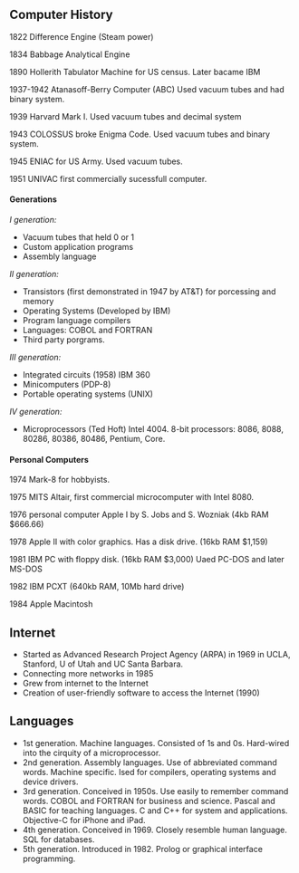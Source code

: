 ## Computer History
1822 Difference Engine (Steam power)

1834 Babbage Analytical Engine 

1890 Hollerith Tabulator Machine for US census. Later bacame IBM

1937-1942 Atanasoff-Berry Computer (ABC) Used vacuum tubes and had binary system.

1939 Harvard Mark I. Used vacuum tubes and decimal system

1943 COLOSSUS broke Enigma Code. Used vacuum tubes  and binary system.

1945 ENIAC for US Army. Used vacuum tubes.

1951 UNIVAC first commercially sucessfull computer.

#### Generations
*I generation:*
- Vacuum tubes that held 0 or 1
- Custom application programs
- Assembly language

*II generation:*
- Transistors (first demonstrated in 1947 by AT&T) for porcessing and memory
- Operating Systems (Developed by IBM)
- Program language compilers
- Languages: COBOL and FORTRAN
- Third party porgrams.

*III generation:*
- Integrated circuits (1958) IBM 360
- Minicomputers (PDP-8)
- Portable operating systems (UNIX)

*IV generation:*
- Microprocessors (Ted Hoft) Intel 4004. 8-bit processors: 8086, 8088, 80286, 80386, 80486, Pentium, Core.

#### Personal Computers
1974 Mark-8 for hobbyists.

1975 MITS Altair, first commercial microcomputer with Intel 8080.

1976 personal computer Apple I by S. Jobs and S. Wozniak (4kb RAM $666.66)

1978 Apple II with color graphics. Has a disk drive. (16kb RAM $1,159)

1981 IBM PC with floppy disk. (16kb RAM $3,000) Uaed PC-DOS and later MS-DOS

1982 IBM PCXT (640kb RAM, 10Mb hard drive)

1984 Apple Macintosh

## Internet
- Started as Advanced Research Project Agency (ARPA) in 1969 in UCLA, Stanford, U of Utah and UC Santa Barbara.
- Connecting more networks in 1985
- Grew from internet to the Internet
- Creation of user-friendly software to access the Internet (1990)

## Languages
- 1st generation. Machine languages. Consisted of 1s and 0s. Hard-wired into the cirquity of a microprocessor.
- 2nd generation. Assembly languages. Use of abbreviated command words. Machine specific. Ised for compilers, operating systems and device drivers. 
- 3rd generation. Conceived in 1950s. Use easily to remember command words. COBOL and FORTRAN for business and science. Pascal and BASIC for teaching languages. C and C++ for system and applications. Objective-C for iPhone and iPad.
- 4th generation. Conceived in 1969. Closely resemble human language. SQL for databases.
- 5th generation. Introduced in 1982. Prolog or graphical interface programming.
